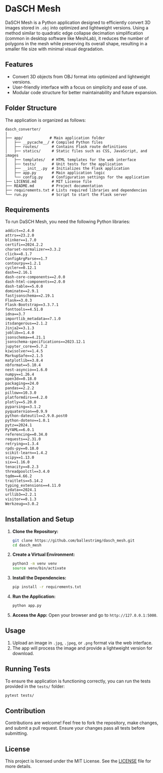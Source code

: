 # DaSCH Mesh

DaSCH Mesh is a Python application designed to efficiently convert 3D images stored in `.obj` into optimized and lightweight versions. Using a method similar to quadratic edge collapse decimation simplification (common in desktop software like MeshLab), it reduces the number of polygons in the mesh while preserving its overall shape, resulting in a smaller file size with minimal visual degradation.

## Features

- Convert 3D objects from OBJ format into optimized and lightweight versions.
- User-friendly interface with a focus on simplicity and ease of use.
- Modular code structure for better maintainability and future expansion.

## Folder Structure

The application is organized as follows:

```
dasch_converter/
|
├── app/            # Main application folder
│   ├── __pycache__/ # Compiled Python files
│   ├── routes/      # Contains Flask route definitions
│   ├── statics/     # Static files such as CSS, JavaScript, and images
│   ├── templates/   # HTML templates for the web interface
│   ├── tests/       # Unit tests for the application
│   ├── __init__.py  # Initializes the Flask application
│   ├── app.py       # Main application logic
│   └── config.py    # Configuration settings for the application
├── LICENSE.md       # MIT License file
├── README.md        # Project documentation
├── requirements.txt # Lists required libraries and dependencies
└── run.py           # Script to start the Flask server
```

## Requirements

To run DaSCH Mesh, you need the following Python libraries:

```txt
addict==2.4.0
attrs==23.2.0
blinker==1.7.0
certifi==2024.2.2
charset-normalizer==3.3.2
click==8.1.7
ConfigArgParse==1.7
contourpy==1.2.1
cycler==0.12.1
dash==2.16.1
dash-core-components==2.0.0
dash-html-components==2.0.0
dash-table==5.0.0
dominate==2.9.1
fastjsonschema==2.19.1
Flask==3.0.3
Flask-Bootstrap==3.3.7.1
fonttools==4.51.0
idna==3.7
importlib_metadata==7.1.0
itsdangerous==2.1.2
Jinja2==3.1.3
joblib==1.4.0
jsonschema==4.21.1
jsonschema-specifications==2023.12.1
jupyter_core==5.7.2
kiwisolver==1.4.5
MarkupSafe==2.1.5
matplotlib==3.8.4
nbformat==5.10.4
nest-asyncio==1.6.0
numpy==1.26.4
open3d==0.18.0
packaging==24.0
pandas==2.2.2
pillow==10.3.0
platformdirs==4.2.0
plotly==5.20.0
pyparsing==3.1.2
pyquaternion==0.9.9
python-dateutil==2.9.0.post0
python-dotenv==1.0.1
pytz==2024.1
PyYAML==6.0.1
referencing==0.34.0
requests==2.31.0
retrying==1.3.4
rpds-py==0.18.0
scikit-learn==1.4.2
scipy==1.13.0
six==1.16.0
tenacity==8.2.3
threadpoolctl==3.4.0
tqdm==4.66.2
traitlets==5.14.2
typing_extensions==4.11.0
tzdata==2024.1
urllib3==2.2.1
visitor==0.1.3
Werkzeug==3.0.2
```

## Installation and Setup

1. **Clone the Repository:**
   ```bash
   git clone https://github.com/ballestrimg/dasch_mesh.git
   cd dasch_mesh
   ```

2. **Create a Virtual Environment:**
   ```bash
   python3 -m venv venv
   source venv/bin/activate
   ```

3. **Install the Dependencies:**
   ```bash
   pip install -r requirements.txt
   ```

4. **Run the Application:**
   ```bash
   python app.py
   ```

5. **Access the App:**
   Open your browser and go to `http://127.0.0.1:5000`.

## Usage

1. Upload an image in `.jpg`, `.jpeg`, or `.png` format via the web interface.
2. The app will process the image and provide a lightweight version for download.

## Running Tests

To ensure the application is functioning correctly, you can run the tests provided in the `tests/` folder:

```bash
pytest tests/
```

## Contribution

Contributions are welcome! Feel free to fork the repository, make changes, and submit a pull request. Ensure your changes pass all tests before submitting.

## License

This project is licensed under the MIT License. See the [LICENSE](https://github.com/ballestrimg/dasch_mesh/blob/main/LICENCE.md) file for more details.
